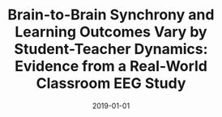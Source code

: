---
title: "Brain-to-Brain Synchrony and Learning Outcomes Vary by Student-Teacher Dynamics: Evidence from a Real-World Classroom EEG Study"
collection: publications
permalink: /publication/2019_brain-to-brain-synchrony-and-learning-outcomes-var
date: 2019-01-01
year: 2019
venue: 'Journal of Cognitive Neuroscience'
authors: 'Bevilacqua D, Davidesco I, Wan L, Oostrik M, Chaloner K, Rowland J, Ding M, Poeppel D, Dikker S'
number: '150'
citation: 'Bevilacqua D, Davidesco I, Wan L, Oostrik M, Chaloner K, Rowland J, Ding M, Poeppel D, Dikker S (2019). Brain-to-Brain Synchrony and Learning Outcomes Vary by Student-Teacher Dynamics: Evidence from a Real-World Classroom EEG Study. Journal of Cognitive Neuroscience.'
category: 'article'
---